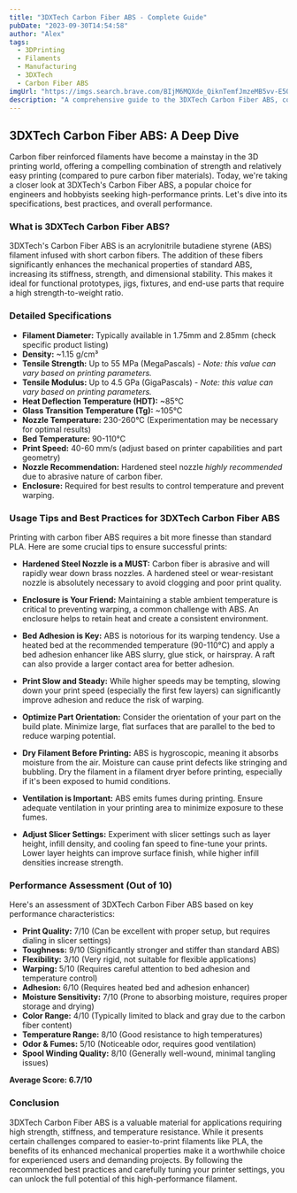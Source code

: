 ```yaml
---
title: "3DXTech Carbon Fiber ABS - Complete Guide"
pubDate: "2023-09-30T14:54:58"
author: "Alex"
tags:
  - 3DPrinting
  - Filaments
  - Manufacturing
  - 3DXTech
  - Carbon Fiber ABS
imgUrl: "https://imgs.search.brave.com/BIjM6MQXde_QiknTemfJmzeMB5vv-E5QBZ94wIZInhs/rs:fit:860:0:0:0/g:ce/aHR0cHM6Ly9saDMu/Z29vZ2xldXNlcmNv/bnRlbnQuY29tL3JD/cnJjZ1c2OUNxWVFK/TmRGeU4ta1NEOFZI/WXV5OXpRcWZZUEFu/OXZxYTFNN0JqTDd1/T0JLeE80UlJ2RDNL/WG0xSkloaW0wSHZq/bVJXOFNGcmltYkpv/WXI9dzkwMC1oNjc1/LXAtZTM2NQ"
description: "A comprehensive guide to the 3DXTech Carbon Fiber ABS, covering specifications, usage tips, and comparisons with similar products."
---
```


## 3DXTech Carbon Fiber ABS: A Deep Dive

Carbon fiber reinforced filaments have become a mainstay in the 3D printing world, offering a compelling combination of strength and relatively easy printing (compared to pure carbon fiber materials). Today, we're taking a closer look at 3DXTech's Carbon Fiber ABS, a popular choice for engineers and hobbyists seeking high-performance prints. Let's dive into its specifications, best practices, and overall performance.

### What is 3DXTech Carbon Fiber ABS?

3DXTech's Carbon Fiber ABS is an acrylonitrile butadiene styrene (ABS) filament infused with short carbon fibers. The addition of these fibers significantly enhances the mechanical properties of standard ABS, increasing its stiffness, strength, and dimensional stability. This makes it ideal for functional prototypes, jigs, fixtures, and end-use parts that require a high strength-to-weight ratio.

### Detailed Specifications

*   **Filament Diameter:** Typically available in 1.75mm and 2.85mm (check specific product listing)
*   **Density:** ~1.15 g/cm³
*   **Tensile Strength:** Up to 55 MPa (MegaPascals) - *Note: this value can vary based on printing parameters.*
*   **Tensile Modulus:** Up to 4.5 GPa (GigaPascals) - *Note: this value can vary based on printing parameters.*
*   **Heat Deflection Temperature (HDT):** ~85°C
*   **Glass Transition Temperature (Tg):** ~105°C
*   **Nozzle Temperature:** 230-260°C (Experimentation may be necessary for optimal results)
*   **Bed Temperature:** 90-110°C
*   **Print Speed:** 40-60 mm/s (adjust based on printer capabilities and part geometry)
*   **Nozzle Recommendation:** Hardened steel nozzle *highly recommended* due to abrasive nature of carbon fiber.
*   **Enclosure:** Required for best results to control temperature and prevent warping.

### Usage Tips and Best Practices for 3DXTech Carbon Fiber ABS

Printing with carbon fiber ABS requires a bit more finesse than standard PLA. Here are some crucial tips to ensure successful prints:

*   **Hardened Steel Nozzle is a MUST:** Carbon fiber is abrasive and will rapidly wear down brass nozzles. A hardened steel or wear-resistant nozzle is absolutely necessary to avoid clogging and poor print quality.

*   **Enclosure is Your Friend:** Maintaining a stable ambient temperature is critical to preventing warping, a common challenge with ABS. An enclosure helps to retain heat and create a consistent environment.

*   **Bed Adhesion is Key:** ABS is notorious for its warping tendency. Use a heated bed at the recommended temperature (90-110°C) and apply a bed adhesion enhancer like ABS slurry, glue stick, or hairspray. A raft can also provide a larger contact area for better adhesion.

*   **Print Slow and Steady:** While higher speeds may be tempting, slowing down your print speed (especially the first few layers) can significantly improve adhesion and reduce the risk of warping.

*   **Optimize Part Orientation:** Consider the orientation of your part on the build plate. Minimize large, flat surfaces that are parallel to the bed to reduce warping potential.

*   **Dry Filament Before Printing:** ABS is hygroscopic, meaning it absorbs moisture from the air. Moisture can cause print defects like stringing and bubbling. Dry the filament in a filament dryer before printing, especially if it's been exposed to humid conditions.

*   **Ventilation is Important:** ABS emits fumes during printing. Ensure adequate ventilation in your printing area to minimize exposure to these fumes.

*   **Adjust Slicer Settings:** Experiment with slicer settings such as layer height, infill density, and cooling fan speed to fine-tune your prints. Lower layer heights can improve surface finish, while higher infill densities increase strength.

### Performance Assessment (Out of 10)

Here's an assessment of 3DXTech Carbon Fiber ABS based on key performance characteristics:

*   **Print Quality:** 7/10 (Can be excellent with proper setup, but requires dialing in slicer settings)
*   **Toughness:** 9/10 (Significantly stronger and stiffer than standard ABS)
*   **Flexibility:** 3/10 (Very rigid, not suitable for flexible applications)
*   **Warping:** 5/10 (Requires careful attention to bed adhesion and temperature control)
*   **Adhesion:** 6/10 (Requires heated bed and adhesion enhancer)
*   **Moisture Sensitivity:** 7/10 (Prone to absorbing moisture, requires proper storage and drying)
*   **Color Range:** 4/10 (Typically limited to black and gray due to the carbon fiber content)
*   **Temperature Range:** 8/10 (Good resistance to high temperatures)
*   **Odor & Fumes:** 5/10 (Noticeable odor, requires good ventilation)
*   **Spool Winding Quality:** 8/10 (Generally well-wound, minimal tangling issues)

**Average Score: 6.7/10**

### Conclusion

3DXTech Carbon Fiber ABS is a valuable material for applications requiring high strength, stiffness, and temperature resistance. While it presents certain challenges compared to easier-to-print filaments like PLA, the benefits of its enhanced mechanical properties make it a worthwhile choice for experienced users and demanding projects. By following the recommended best practices and carefully tuning your printer settings, you can unlock the full potential of this high-performance filament.
